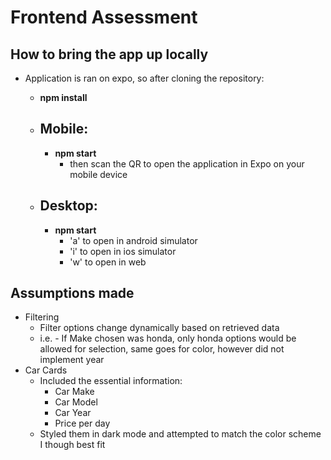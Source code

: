 # Frontend Assessment

## How to bring the app up locally
- Application is ran on expo, so after cloning the repository:
    -  __npm install__
    
    - __Mobile:__
        -
        -  __npm start__
            - then scan the QR to open the application in Expo on your mobile device
    - __Desktop:__
        -
        - __npm start__
            - 'a' to open in android simulator
            - 'i' to open in ios simulator
            - 'w' to open in web
        
            
    
             

## Assumptions made
- Filtering
    - Filter options change dynamically based on retrieved data
    - i.e. - If Make chosen was honda, only honda options would be allowed for selection, same goes for color, however did not implement year
- Car Cards
    - Included the essential information:
        - Car Make
        - Car Model
        - Car Year
        - Price per day
    - Styled them in dark mode and attempted to match the color scheme I though best fit 
